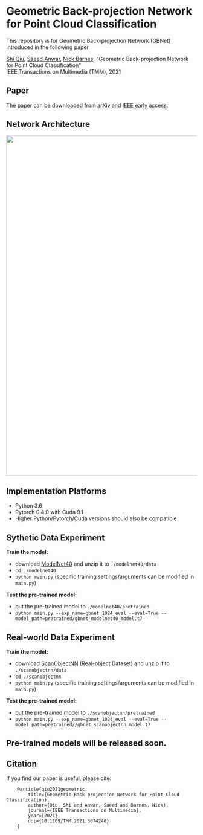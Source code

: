 # Geometric Back-projection Network for Point Cloud Classification
This repository is for Geometric Back-projection Network (GBNet) introduced in the following paper

[Shi Qiu](https://shiqiu0419.github.io/), [Saeed Anwar](https://saeed-anwar.github.io/),  [Nick Barnes](http://users.cecs.anu.edu.au/~nmb/), "Geometric Back-projection Network for Point Cloud Classification"  
IEEE Transactions on Multimedia (TMM), 2021

## Paper
The paper can be downloaded from [arXiv](https://arxiv.org/abs/1911.12885) and [IEEE early access](https://ieeexplore.ieee.org/document/9410405).

## Network Architecture
<p align="center">
  <img width="900" src="https://github.com/ShiQiu0419/GBNet/blob/master/gbnet.png">
</p>

## Implementation Platforms
* Python 3.6
* Pytorch 0.4.0 with Cuda 9.1
* Higher Python/Pytorch/Cuda versions should also be compatible

## Sythetic Data Experiment 
**Train the model:**
* download [ModelNet40](https://shapenet.cs.stanford.edu/media/modelnet40_ply_hdf5_2048.zip) and unzip it to ```./modelnet40/data```
* ```cd ./modelnet40```
* ```python main.py``` (specific training settings/arguments can be modified in ```main.py```)  

**Test the pre-trained model:**
* put the pre-trained model to ```./modelnet40/pretrained```
* ```python main.py --exp_name=gbnet_1024_eval --eval=True --model_path=pretrained/gbnet_modelnet40_model.t7```

## Real-world Data Experiment 
**Train the model:**
* download [ScanObjectNN](https://github.com/hkust-vgd/scanobjectnn/) (Real-object Dataset) and unzip it to ```./scanobjectnn/data```
* ```cd ./scanobjectnn```
* ```python main.py``` (specific training settings/arguments can be modified in ```main.py```)  

**Test the pre-trained model:**
* put the pre-trained model to ```./scanobjectnn/pretrained```
* ```python main.py --exp_name=gbnet_1024_eval --eval=True --model_path=pretrained//gbnet_scanobjectnn_model.t7```

## Pre-trained models will be released soon.

## Citation

If you find our paper is useful, please cite:

        @article{qiu2021geometric,
            title={Geometric Back-projection Network for Point Cloud Classification},
            author={Qiu, Shi and Anwar, Saeed and Barnes, Nick},
            journal={IEEE Transactions on Multimedia},
            year={2021},
            doi={10.1109/TMM.2021.3074240}
        }
